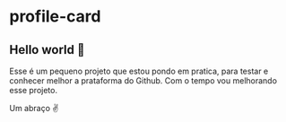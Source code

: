 # profile-card  
 
## Hello world 👋 
Esse é um pequeno projeto que estou pondo em pratica, para testar e conhecer melhor a prataforma do Github. Com o tempo vou melhorando esse projeto.

Um abraço ✌️ 
